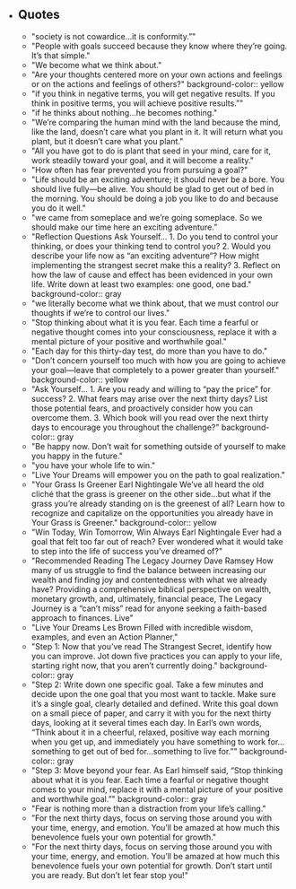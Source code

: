 - ## Quotes
	- "society is not cowardice…it is conformity.”"
	- "People with goals succeed because they know where they’re going. It’s that simple."
	- "We become what we think about."
	- "Are your thoughts centered more on your own actions and feelings or on the actions and feelings of others?"
	  background-color:: yellow
	- "if you think in negative terms, you will get negative results. If you think in positive terms, you will achieve positive results.”"
	- "if he thinks about nothing…he becomes nothing."
	- "We’re comparing the human mind with the land because the mind, like the land, doesn’t care what you plant in it. It will return what you plant, but it doesn’t care what you plant."
	- "All you have got to do is plant that seed in your mind, care for it, work steadily toward your goal, and it will become a reality."
	- "How often has fear prevented you from pursuing a goal?"
	- "Life should be an exciting adventure; it should never be a bore. You should live fully—be alive. You should be glad to get out of bed in the morning. You should be doing a job you like to do and because you do it well."
	- "we came from someplace and we’re going someplace. So we should make our time here an exciting adventure.”
	- "Reflection Questions Ask Yourself… 1. Do you tend to control your thinking, or does your thinking tend to control you? 2. Would you describe your life now as “an exciting adventure”? How might implementing the strangest secret make this a reality? 3. Reflect on how the law of cause and effect has been evidenced in your own life. Write down at least two examples: one good, one bad."
	  background-color:: gray
	- "we literally become what we think about, that we must control our thoughts if we’re to control our lives."
	- "Stop thinking about what it is you fear. Each time a fearful or negative thought comes into your consciousness, replace it with a mental picture of your positive and worthwhile goal."
	- "Each day for this thirty-day test, do more than you have to do."
	- "Don’t concern yourself too much with how you are going to achieve your goal—leave that completely to a power greater than yourself."
	  background-color:: yellow
	- "Ask Yourself… 1. Are you ready and willing to “pay the price” for success? 2. What fears may arise over the next thirty days? List those potential fears, and proactively consider how you can overcome them. 3. Which book will you read over the next thirty days to encourage you throughout the challenge?"
	  background-color:: gray
	- "Be happy now. Don’t wait for something outside of yourself to make you happy in the future."
	- "you have your whole life to win."
	- "Live Your Dreams will empower you on the path to goal realization."
	- "Your Grass Is Greener Earl Nightingale We’ve all heard the old cliché that the grass is greener on the other side…but what if the grass you’re already standing on is the greenest of all? Learn how to recognize and capitalize on the opportunities you already have in Your Grass is Greener."
	  background-color:: yellow
	- "Win Today, Win Tomorrow, Win Always Earl Nightingale Ever had a goal that felt too far out of reach? Ever wondered what it would take to step into the life of success you’ve dreamed of?"
	- "Recommended Reading The Legacy Journey Dave Ramsey How many of us struggle to find the balance between increasing our wealth and finding joy and contentedness with what we already have? Providing a comprehensive biblical perspective on wealth, monetary growth, and, ultimately, financial peace, The Legacy Journey is a “can’t miss” read for anyone seeking a faith-based approach to finances. Live"
	- "Live Your Dreams Les Brown Filled with incredible wisdom, examples, and even an Action Planner,"
	- "Step 1: Now that you’ve read The Strangest Secret, identify how you can improve. Jot down five practices you can apply to your life, starting right now, that you aren’t currently doing."
	  background-color:: gray
	- "Step 2: Write down one specific goal. Take a few minutes and decide upon the one goal that you most want to tackle. Make sure it’s a single goal, clearly detailed and defined. Write this goal down on a small piece of paper, and carry it with you for the next thirty days, looking at it several times each day. In Earl’s own words, “Think about it in a cheerful, relaxed, positive way each morning when you get up, and immediately you have something to work for…something to get out of bed for…something to live for.”"
	  background-color:: gray
	- "Step 3: Move beyond your fear. As Earl himself said, “Stop thinking about what it is you fear. Each time a fearful or negative thought comes to your mind, replace it with a mental picture of your positive and worthwhile goal.”"
	  background-color:: gray
	- "Fear is nothing more than a distraction from your life’s calling."
	- ”For the next thirty days, focus on serving those around you with your time, energy, and emotion. You’ll be amazed at how much this benevolence fuels your own potential for growth."
	- "For the next thirty days, focus on serving those around you with your time, energy, and emotion. You’ll be amazed at how much this benevolence fuels your own potential for growth. Don’t start until you are ready. But don’t let fear stop you!"
